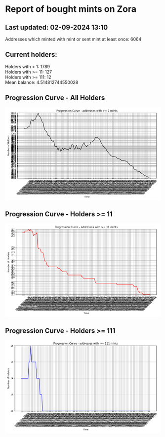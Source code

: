 # Report of bought mints on Zora
## Last updated: 02-09-2024 13:10
Addresses which minted with mint or sent mint at least once: 6064

## Current holders:
Holders with > 1: 1789  
Holders with >= 11: 127  
Holders with >= 111: 12  
Mean balance: 4.514812744550028  

## Progression Curve - All Holders
![addresses with >= 1 mint](progression_curve_all.png)
## Progression Curve - Holders >= 11
![addresses with >= 11 mints](progression_curve_gt_11.png)
## Progression Curve - Holders >= 111
![addresses with >= 111 mints](progression_curve_gt_111.png)

